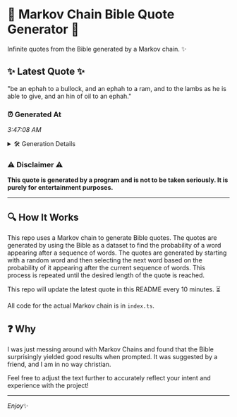 # 📖 Markov Chain Bible Quote Generator 📖

Infinite quotes from the Bible generated by a Markov chain. ✨

## ✨ Latest Quote ✨
"be an ephah to a bullock, and an ephah to a ram, and to the lambs as he is able to give, and an hin of oil to an ephah."

### ⏰ Generated At
*3:47:08 AM*

<details>
    <summary>🛠️ Generation Details</summary>
    <p>
        <strong>🌱 Seed:</strong> be<br>
        <strong>🔄 Iterations:</strong> 29<br>
        <strong>📜 Context History:</strong><br>[ be ]: an<br>[ be, an ]: ephah<br>[ be, an, ephah ]: to<br>[ be, an, ephah, to ]: a<br>[ be, an, ephah, to, a ]: bullock,<br>[ be, an, ephah, to, a, bullock, ]: and<br>[ an, ephah, to, a, bullock,, and ]: an<br>[ ephah, to, a, bullock,, and, an ]: ephah<br>[ to, a, bullock,, and, an, ephah ]: to<br>[ a, bullock,, and, an, ephah, to ]: a<br>[ bullock,, and, an, ephah, to, a ]: ram,<br>[ and, an, ephah, to, a, ram, ]: and<br>[ an, ephah, to, a, ram,, and ]: to<br>[ ephah, to, a, ram,, and, to ]: the<br>[ to, a, ram,, and, to, the ]: lambs<br>[ a, ram,, and, to, the, lambs ]: as<br>[ ram,, and, to, the, lambs, as ]: he<br>[ and, to, the, lambs, as, he ]: is<br>[ to, the, lambs, as, he, is ]: able<br>[ the, lambs, as, he, is, able ]: to<br>[ lambs, as, he, is, able, to ]: give,<br>[ as, he, is, able, to, give, ]: and<br>[ he, is, able, to, give,, and ]: an<br>[ is, able, to, give,, and, an ]: hin<br>[ able, to, give,, and, an, hin ]: of<br>[ to, give,, and, an, hin, of ]: oil<br>[ give,, and, an, hin, of, oil ]: to<br>[ and, an, hin, of, oil, to ]: an<br>[ an, hin, of, oil, to, an ]: ephah.<br>
    </p>
</details>

### ⚠️ Disclaimer ⚠️
**This quote is generated by a program and is not to be taken seriously. It is purely for entertainment purposes.**

---

## 🔍 How It Works

This repo uses a Markov chain to generate Bible quotes. The quotes are generated by using the Bible as a dataset to find the probability of a word appearing after a sequence of words. The quotes are generated by starting with a random word and then selecting the next word based on the probability of it appearing after the current sequence of words. This process is repeated until the desired length of the quote is reached.

This repo will update the latest quote in this README every 10 minutes. ⏳

All code for the actual Markov chain is in `index.ts`.

## ❓ Why

I was just messing around with Markov Chains and found that the Bible surprisingly yielded good results when prompted. 
It was suggested by a friend, and I am in no way christian.

Feel free to adjust the text further to accurately reflect your intent and experience with the project!

---

*Enjoy*✨
